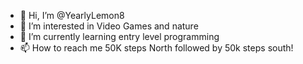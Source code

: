 - 👋 Hi, I’m @YearlyLemon8
- 👀 I’m interested in Video Games and nature
- 🌱 I’m currently learning entry level programming  
- 📫 How to reach me 50K steps North followed by 50k steps south!

<!---
YearlyLemon8/YearlyLemon8 is a ✨ special ✨ repository because its `README.md` (this file) appears on your GitHub profile.
You can click the Preview link to take a look at your changes.
--->
